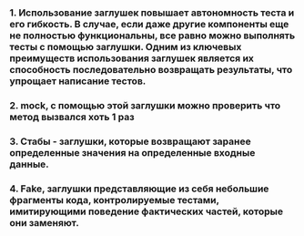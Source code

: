 ### 1. Использование заглушек повышает автономность теста и его гибкость. В случае, если даже другие компоненты еще не полностью функциональны, все равно можно выполнять тесты с помощью заглушки. Одним из ключевых преимуществ использования заглушек является их способность последовательно возвращать результаты, что упрощает написание тестов. 
### 2. mock, с помощью этой заглушки можно проверить что метод вызвался хоть 1 раз
### 3. Стабы - заглушки, которые возвращают заранее определенные значения на определенные входные данные.
### 4. Fake, заглушки представляющие из себя небольшие фрагменты кода, контролируемые тестами, имитирующими поведение фактических частей, которые они заменяют. 